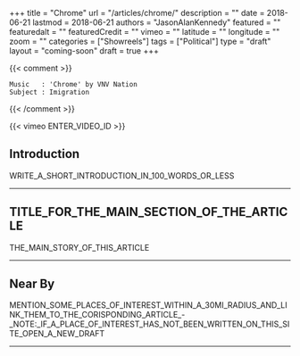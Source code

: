 +++
title           = "Chrome"
url             = "/articles/chrome/"
description     = ""
date            = 2018-06-21
lastmod         = 2018-06-21
authors         = "JasonAlanKennedy"
featured        = ""
featuredalt     = ""
featuredCredit  = ""
vimeo           = ""
latitude        = ""
longitude       = ""
zoom            = ""
categories      = ["Showreels"]
tags            = ["Political"]
type            = "draft"
layout          = "coming-soon"
draft           = true
+++

{{< comment >}}

    Music   : 'Chrome' by VNV Nation
    Subject : Imigration

{{< /comment >}}

{{< vimeo ENTER_VIDEO_ID >}}

## Introduction

WRITE_A_SHORT_INTRODUCTION_IN_100_WORDS_OR_LESS

---

## TITLE_FOR_THE_MAIN_SECTION_OF_THE_ARTICLE

THE_MAIN_STORY_OF_THIS_ARTICLE

---

## Near By

MENTION_SOME_PLACES_OF_INTEREST_WITHIN_A_30MI_RADIUS_AND_LINK_THEM_TO_THE_CORISPONDING_ARTICLE_-_NOTE:_IF_A_PLACE_OF_INTEREST_HAS_NOT_BEEN_WRITTEN_ON_THIS_SITE_OPEN_A_NEW_DRAFT

---


